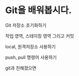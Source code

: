 # Git을 배워봅시다.

Git 저장소 초기화하기

작업 영역, 스테이징 영역 그리고 커밋

local, 원격저장소 사용하기

push, pull 명령어 사용하기

git과 친해졌으면